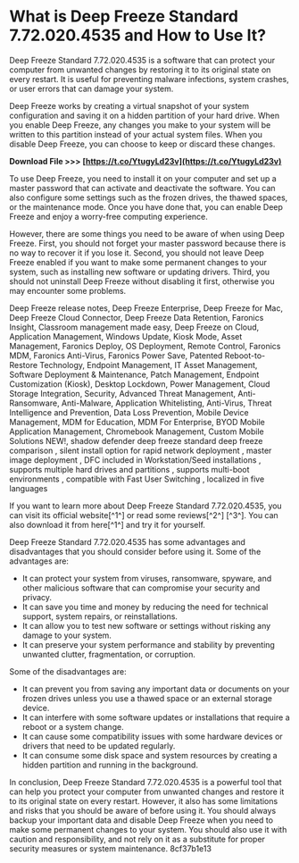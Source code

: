 
 
# What is Deep Freeze Standard 7.72.020.4535 and How to Use It?
 
Deep Freeze Standard 7.72.020.4535 is a software that can protect your computer from unwanted changes by restoring it to its original state on every restart. It is useful for preventing malware infections, system crashes, or user errors that can damage your system.
 
Deep Freeze works by creating a virtual snapshot of your system configuration and saving it on a hidden partition of your hard drive. When you enable Deep Freeze, any changes you make to your system will be written to this partition instead of your actual system files. When you disable Deep Freeze, you can choose to keep or discard these changes.
 
**Download File &gt;&gt;&gt; [https://t.co/YtugyLd23v](https://t.co/YtugyLd23v)**


 
To use Deep Freeze, you need to install it on your computer and set up a master password that can activate and deactivate the software. You can also configure some settings such as the frozen drives, the thawed spaces, or the maintenance mode. Once you have done that, you can enable Deep Freeze and enjoy a worry-free computing experience.
 
However, there are some things you need to be aware of when using Deep Freeze. First, you should not forget your master password because there is no way to recover it if you lose it. Second, you should not leave Deep Freeze enabled if you want to make some permanent changes to your system, such as installing new software or updating drivers. Third, you should not uninstall Deep Freeze without disabling it first, otherwise you may encounter some problems.
 
Deep Freeze release notes,  Deep Freeze Enterprise,  Deep Freeze for Mac,  Deep Freeze Cloud Connector,  Deep Freeze Data Retention,  Faronics Insight,  Classroom management made easy,  Deep Freeze on Cloud,  Application Management,  Windows Update,  Kiosk Mode,  Asset Management,  Faronics Deploy,  OS Deployment,  Remote Control,  Faronics MDM,  Faronics Anti-Virus,  Faronics Power Save,  Patented Reboot-to-Restore Technology,  Endpoint Management,  IT Asset Management,  Software Deployment & Maintenance,  Patch Management,  Endpoint Customization (Kiosk),  Desktop Lockdown,  Power Management,  Cloud Storage Integration,  Security,  Advanced Threat Management,  Anti-Ransomware,  Anti-Malware,  Application Whitelisting,  Anti-Virus,  Threat Intelligence and Prevention,  Data Loss Prevention,  Mobile Device Management,  MDM for Education,  MDM For Enterprise,  BYOD Mobile Application Management,  Chromebook Management,  Custom Mobile Solutions NEW!,  shadow defender deep freeze standard deep freeze comparison ,  silent install option for rapid network deployment ,  master image deployment ,  DFC included in Workstation/Seed installations ,  supports multiple hard drives and partitions ,  supports multi-boot environments ,  compatible with Fast User Switching ,  localized in five languages
 
If you want to learn more about Deep Freeze Standard 7.72.020.4535, you can visit its official website[^1^] or read some reviews[^2^] [^3^]. You can also download it from here[^1^] and try it for yourself.
  
Deep Freeze Standard 7.72.020.4535 has some advantages and disadvantages that you should consider before using it. Some of the advantages are:
 
- It can protect your system from viruses, ransomware, spyware, and other malicious software that can compromise your security and privacy.
- It can save you time and money by reducing the need for technical support, system repairs, or reinstallations.
- It can allow you to test new software or settings without risking any damage to your system.
- It can preserve your system performance and stability by preventing unwanted clutter, fragmentation, or corruption.

Some of the disadvantages are:

- It can prevent you from saving any important data or documents on your frozen drives unless you use a thawed space or an external storage device.
- It can interfere with some software updates or installations that require a reboot or a system change.
- It can cause some compatibility issues with some hardware devices or drivers that need to be updated regularly.
- It can consume some disk space and system resources by creating a hidden partition and running in the background.

In conclusion, Deep Freeze Standard 7.72.020.4535 is a powerful tool that can help you protect your computer from unwanted changes and restore it to its original state on every restart. However, it also has some limitations and risks that you should be aware of before using it. You should always backup your important data and disable Deep Freeze when you need to make some permanent changes to your system. You should also use it with caution and responsibility, and not rely on it as a substitute for proper security measures or system maintenance.
 8cf37b1e13
 
